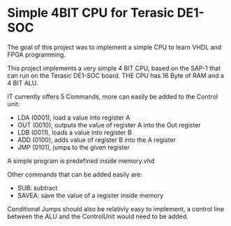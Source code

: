 # Simple 4BIT CPU for Terasic DE1-SOC

The goal of this project was to implement a simple CPU to learn VHDL and FPGA programming.

This project implements a very simple 4 BIT CPU, based on the SAP-1 that can run on the Terasic DE1-SOC board.
THE CPU has 16 Byte of RAM and a 4 BIT ALU.

IT currently offers 5 Commands, more can easily be added to the Control unit:
*   LDA (0001), load a value into register A
*   OUT (0010), outputs the value of register A into the Out register
*   LDB (0011), loads a value into register B
*   ADD (0100), adds value of register B into the A register
*   JMP (0101), jumps to the given register

A simple program is predefined inside memory.vhd

Other commands that can be added easily are:
*   SUB: subtract
*   SAVEA: save the value of a register inside memory

Conditional Jumps should also be relativly easy to implement, a control line between the ALU and the ControlUnit would need to be added.